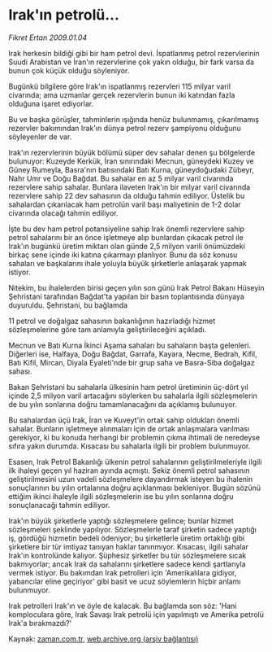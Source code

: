 # Irak'ın petrolü...

*Fikret Ertan 2009.01.04*

<tr><td class="metin" colspan="2" style="padding-top: 20px; padding-left: 5px; padding-right: 10px;">Irak herkesin bildiği gibi bir ham petrol devi. İspatlanmış petrol rezervlerinin Suudi Arabistan ve İran'ın rezervlerine çok yakın olduğu, bir fark varsa da bunun çok küçük olduğu söyleniyor.</td></tr><tr><td class="metin" colspan="2" style="padding-top: 20px; padding-left: 5px; padding-right: 10px;"><p>Bugünkü bilgilere göre Irak'ın ispatlanmış rezervleri 115 milyar varil civarında; ama uzmanlar gerçek rezervlerin bunun iki katından fazla olduğuna işaret ediyorlar. 
<p> Bu ve başka görüşler, tahminlerin ışığında henüz bulunmamış, çıkarılmamış rezervler bakımından Irak'ın dünya petrol rezerv şampiyonu olduğunu söyleyenler de var.
<p> Irak'ın rezervlerinin büyük bölümü süper dev sahalar denen şu bölgelerde bulunuyor: Kuzeyde Kerkük, İran sınırındaki Mecnun, güneydeki Kuzey ve Güney Rumeyla, Basra'nın batısındaki Batı Kurna, güneydoğudaki Zübeyr, Nahr Umr ve Doğu Bağdat. Bu sahalar en az 5 milyar varil civarında rezervlere sahip sahalar. Bunlara ilaveten Irak'ın bir milyar varil civarında rezervlere sahip 22 dev sahasının da olduğu tahmin ediliyor. Üstelik bu sahalardan çıkarılacak ham petrolün varil başı maliyetinin de 1-2 dolar civarında olacağı tahmin ediliyor.
<p> İşte bu dev ham petrol potansiyeline sahip Irak önemli rezervlere sahip petrol sahalarını bir an önce işletmeye alıp bunlardan çıkacak petrol ile Irak'ın bugünkü üretim miktarı olan günde 2,5 milyon varili önümüzdeki birkaç sene içinde iki katına çıkarmayı planlıyor. Bunu da söz konusu sahaları ve başkalarını ihale yoluyla büyük şirketlerle anlaşarak yapmak istiyor.
<p> Nitekim, bu ihalelerden birisi geçen yılın son günü Irak Petrol Bakanı Hüseyin Şehristani tarafından Bağdat'ta yapılan bir basın toplantısında dünyaya duyuruldu. Şehristani, bu bağlamda 
<p>11 petrol ve doğalgaz sahasının bakanlığının hazırladığı hizmet sözleşmelerine göre tam anlamıyla geliştirileceğini açıkladı. 
<p> Mecnun ve Batı Kurna İkinci Aşama sahaları bu sahaların başta gelenleri. Diğerleri ise, Halfaya, Doğu Bağdat, Garrafa, Kayara, Necme, Bedrah, Kifil, Batı Kifil, Mircan, Diyala Eyaleti'nde bir grup saha ve Basra-Siba doğalgaz sahası.
<p> Bakan Şehristani bu sahalarla ülkesinin ham petrol üretiminin üç-dört yıl içinde 2,5 milyon varil artacağını söylerken bu sahalarla ilgili sözleşmelerin de bu yılın sonlarına doğru tamamlanacağını da açıklamış bulunuyor.
<p> Bu sahalardan üçü Irak, İran ve Kuveyt'in ortak sahip oldukları önemli sahalar. Bunların işletmeye alınmaları için de ortak anlaşmalara varılması gerekiyor, ki bu konuda herhangi bir problemin çıkma ihtimali de neredeyse sıfıra yakın durumda. Kısacası bu sahalarla ilgili bir problem bulunmuyor.
<p> Esasen, Irak Petrol Bakanlığı ülkenin petrol sahalarının geliştirilmeleriyle ilgili ilk ihaleyi geçen yıl haziran ayında açmıştı. Sekiz önemli petrol sahasının geliştirilmesini uzun vadeli sözleşmelere dayandırmak isteyen bu ihalenin sonuçlarının bu yılın ortalarına doğru açıklanması bekleniyor. Bugün sözünü ettiğim ikinci ihaleyle ilgili sözleşmelerin ise bu yılın sonlarına doğru sonuçlanacağı tahmin ediliyor.
<p> Irak'ın büyük şirketlerle yaptığı sözleşmelere gelince; bunlar hizmet sözleşmeleri şeklinde yapılıyor. Sözleşmelerle taraf şirketin sadece yaptığı iş, gördüğü hizmetin bedeli ödeniyor; bu şirketlerle üretim ortaklığı gibi şirketlere bir tür imtiyaz tanıyan haklar tanınmıyor. Kısacası, ilgili sahalar Irak'ın kontrolünde kalıyor. Şüphesiz şirketler bu tür sözleşmelere sıcak bakmıyorlar; ancak Irak da sahalarını şirketlere sadece kendi şartlarıyla vermek istiyor. Bu bakımdan Irak petrolleri için 'Amerikalılara gidiyor, yabancılar eline geçiriyor' gibi basit ve ucuz söylemlerin hiçbir anlamı bulunmuyor.
<p> Irak petrolleri Irak'ın ve öyle de kalacak. Bu bağlamda son söz: 'Hani komploculara göre, Irak Savaşı Irak petrolü için yapılmıştı ve Amerika petrolü Irak'a bırakmazdı?'<br/></p></p></p></p></p></p></p></p></p></p></p></p></td></tr>

Kaynak: [zaman.com.tr](http://zaman.com.tr/yazar.do?yazino=791507), [web.archive.org (arşiv bağlantısı)](http://web.archive.org/web/20090113183131/http://zaman.com.tr:80/yazar.do?yazino=791507)
